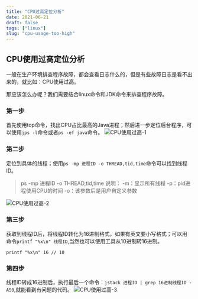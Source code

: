 ```yaml
---
title: "CPU过高定位分析"
date: 2021-06-21
draft: false
tags: ["linux"]
slug: "cpu-usage-too-high"
---
```


## CPU使用过高定位分析
一般在生产环境排查程序故障，都会查看日志什么的，但是有些故障日志是看不出来的，就比如：CPU使用过高。

那应该怎么办呢？我们需要结合linux命令和JDK命令来排查程序故障。

### 第一步
首先使用top命令，找出CPU占比最高的Java进程；然后进一步定位后台程序，可以使用`jps -l`命令或者`ps -ef java`命令。
![CPU使用过高-1](/myblog/posts/images/essays/CPU使用过高-1.png)

### 第二步
定位到具体的线程；使用`ps -mp 进程ID -o THREAD,tid,time`命令可以找到线程ID。
> ps -mp 进程ID -o THREAD,tid,time 说明：
>-m：显示所有线程
>-p：pid进程使用CPU的时间
>-o：该参数后是用户自定义参数

![CPU使用过高-2](/myblog/posts/images/essays/CPU使用过高-2.png)

### 第三步
获取到线程ID后，将线程ID转化为16进制格式，如果有英文要小写格式；可以用命令`printf "%x\n" 线程ID`,当然也可以使用工具从10进制转16进制。
```
printf "%x\n" 16 // 10
```

### 第四步
线程ID转成16进制后，执行最后一个命令：`jstack 进程ID | grep 16进制线程ID -A50`,就能看到有问题的代码。
![CPU使用过高-3](/myblog/posts/images/essays/CPU使用过高-3.png)


